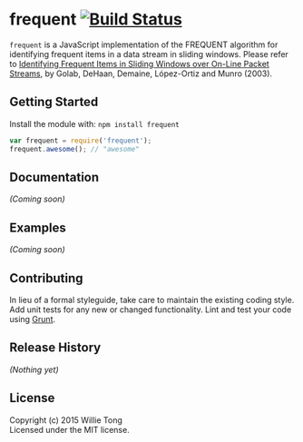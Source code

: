 # frequent [![Build Status](https://secure.travis-ci.org/sytong/frequent.js.png?branch=master)](http://travis-ci.org/sytong/frequent.js)

`frequent` is a JavaScript implementation of the FREQUENT algorithm
for identifying frequent items in a data stream in sliding windows.
Please refer to [Identifying Frequent Items in Sliding Windows over On-Line
Packet Streams](http://erikdemaine.org/papers/SlidingWindow_IMC2003/), by
Golab, DeHaan, Demaine, L&#243;pez-Ortiz and Munro (2003).

## Getting Started
Install the module with: `npm install frequent`

```javascript
var frequent = require('frequent');
frequent.awesome(); // "awesome"
```

## Documentation
_(Coming soon)_

## Examples
_(Coming soon)_

## Contributing
In lieu of a formal styleguide, take care to maintain the existing coding style. Add unit tests for any new or changed functionality. Lint and test your code using [Grunt](http://gruntjs.com/).

## Release History
_(Nothing yet)_

## License
Copyright (c) 2015 Willie Tong  
Licensed under the MIT license.
